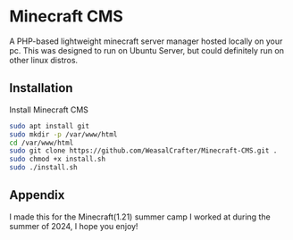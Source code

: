
# Minecraft CMS
A PHP-based lightweight minecraft server manager hosted locally on your pc.
This was designed to run on Ubuntu Server, but could definitely run on other linux distros.

## Installation

Install Minecraft CMS

```bash
sudo apt install git
sudo mkdir -p /var/www/html
cd /var/www/html
sudo git clone https://github.com/WeasalCrafter/Minecraft-CMS.git .
sudo chmod +x install.sh
sudo ./install.sh

```
    
## Appendix

I made this for the Minecraft(1.21) summer camp I worked at during the summer of 2024, I hope you enjoy!
